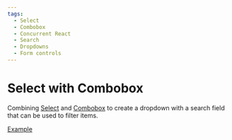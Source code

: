 ```yaml
---
tags:
  - Select
  - Combobox
  - Concurrent React
  - Search
  - Dropdowns
  - Form controls
---
```


# Select with Combobox

<div data-description>

Combining <a href="/components/select">Select</a> and <a href="/components/combobox">Combobox</a> to create a dropdown with a search field that can be used to filter items.

</div>

<div data-tags></div>

<a href="./index.tsx" data-playground>Example</a>
